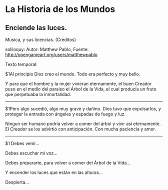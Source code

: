 # La Historia de los Mundos
## Enciende las luces.


Musica, y sus licencias. (Creditos)

 soliloquy:  Autor: Matthew Pablo, Fuente: http://opengameart.org/users/matthewpablo





 Texto temporal:

$1Al principio Dios creo el mundo.
Todo era perfecto y muy bello.

Y para que el hombre y la mujer
vivieran eternamente, el buen
Creador puso en el medio del
paraiso el Árbol de la Vida,
el cual producía un fruto
que perpetuaba la inmortalidad.

-----

$1Pero algo sucedió, algo
muy grave y dañino. Dios
tuvo que expulsarlos, y proteger
la entrada con ángeles
y espadas de fuego y luz.

Ningun ser humano podría
volver a comer del árbol 
y vivir así eternamente.
El Creador se los advirtió
con anticipación. Con
mucha paciencia y amor.

------

$1
Debes venir...


Debes escuchar mi voz...

Debes prepararte, para volver
a comer del Árbol de la Vida...

Y encender los luces que
están en las alturas...


Despierta...


